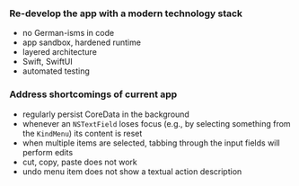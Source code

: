 ### Re-develop the app with a modern technology stack
* no German-isms in code
* app sandbox, hardened runtime
* layered architecture
* Swift, SwiftUI
* automated testing

### Address shortcomings of current app
* regularly persist CoreData in the background
* whenever an `NSTextField` loses focus (e.g., by selecting something from the `KindMenu`) its content is reset
* when multiple items are selected, tabbing through the input fields will perform edits
* cut, copy, paste does not work
* undo menu item does not show a textual action description
